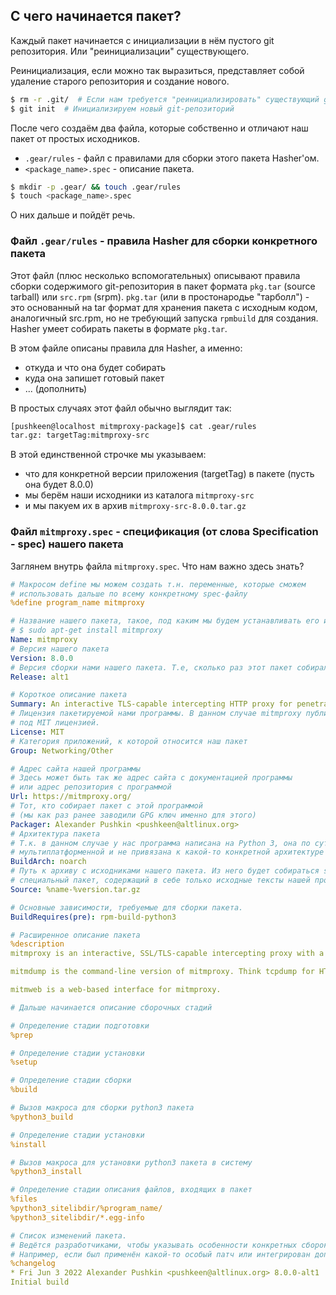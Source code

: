 ## С чего начинается пакет?

Каждый пакет начинается с инициализации в нём пустого git репозитория. Или "реинициализации" существующего.

Реинициализация, если можно так выразиться, представляет собой удаление старого репозитория и создание нового.
```bash
$ rm -r .git/  # Если нам требуется "реинициализировать" существующий git-репозиторий
$ git init  # Инициализируем новый git-репозиторий
```

После чего создаём два файла, которые собственно и отличают наш пакет от простых исходников.
- `.gear/rules` - файл с правилами для сборки этого пакета Hasher'ом.
- `<package_name>.spec` - описание пакета.

```bash
$ mkdir -p .gear/ && touch .gear/rules
$ touch <package_name>.spec
```

О них дальше и пойдёт речь.

### Файл `.gear/rules` - правила Hasher для сборки конкретного пакета

Этот файл (плюс несколько вспомогательных) описывают правила сборки содержимого git-репозитория в пакет формата `pkg.tar` (source tarball) или `src.rpm` (srpm). `pkg.tar` (или в простонародье "тарболл") - это основанный на tar формат для хранения пакета с исходным кодом, аналогичный src.rpm, но не требующий запуска `rpmbuild` для создания. Hasher умеет собирать пакеты в формате `pkg.tar`.

В этом файле описаны правила для Hasher, а именно:
- откуда и что она будет собирать
- куда она запишет готовый пакет
- ... (дополнить)

В простых случаях этот файл обычно выглядит так:

```bash
[pushkeen@localhost mitmproxy-package]$ cat .gear/rules
tar.gz: targetTag:mitmproxy-src
```

В этой единственной строчке мы указываем:
- что для конкретной версии приложения (targetTag) в пакете (пусть она будет 8.0.0)
- мы берём наши исходники из каталога `mitmproxy-src`
- и мы пакуем их в архив `mitmproxy-src-8.0.0.tar.gz`

### Файл `mitmproxy.spec` - спецификация (от слова Specification - spec) нашего пакета

Заглянем внутрь файла `mitmproxy.spec`.
Что нам важно здесь знать?

```yaml
# Макросом define мы можем создать т.н. переменные, которые сможем
# использовать дальше по всему конкретному spec-файлу
%define program_name mitmproxy

# Название нашего пакета, такое, под каким мы будем устанавливать его из репозиториев
# $ sudo apt-get install mitmproxy
Name: mitmproxy
# Версия нашего пакета
Version: 8.0.0
# Версия сборки нами нашего пакета. Т.е, сколько раз этот пакет собирался и изменялся.
Release: alt1

# Короткое описание пакета
Summary: An interactive TLS-capable intercepting HTTP proxy for penetration testers and software developers. 
# Лицензия пакетируемой нами программы. В данном случае mitmproxy публикуется 
# под MIT лицензией.
License: MIT
# Категория приложений, к которой относится наш пакет
Group: Networking/Other

# Адрес сайта нашей программы
# Здесь может быть так же адрес сайта с документацией программы 
# или адрес репозитория с программой
Url: https://mitmproxy.org/
# Тот, кто собирает пакет с этой программой 
# (мы как раз ранее заводили GPG ключ именно для этого)
Packager: Alexander Pushkin <pushkeen@altlinux.org>
# Архитектура пакета
# Т.к. в данном случае у нас программа написана на Python 3, она по сути является 
# мультиплатформенной и не привязана к какой-то конкретной архитектуре
BuildArch: noarch
# Путь к архиву с исходниками нашего пакета. Из него будет собираться srpm - 
# специальный пакет, содержащий в себе только исходные тексты нашей программы.
Source: %name-%version.tar.gz

# Основные зависимости, требуемые для сборки пакета.
BuildRequires(pre): rpm-build-python3

# Расширенное описание пакета
%description
mitmproxy is an interactive, SSL/TLS-capable intercepting proxy with a console interface for HTTP/1, HTTP/2, and WebSockets.

mitmdump is the command-line version of mitmproxy. Think tcpdump for HTTP.

mitmweb is a web-based interface for mitmproxy.

# Дальше начинается описание сборочных стадий

# Определение стадии подготовки
%prep

# Определение стадии установки
%setup

# Определение стадии сборки
%build

# Вызов макроса для сборки python3 пакета
%python3_build

# Определение стадии установки
%install

# Вызов макроса для установки python3 пакета в систему
%python3_install

# Определение стадии описания файлов, входящих в пакет
%files
%python3_sitelibdir/%program_name/
%python3_sitelibdir/*.egg-info

# Список изменений пакета.
# Ведётся разработчиками, чтобы указывать особенности конкретных сборок.
# Например, если был применён какой-то особый патч или интегрирован дополнительный модуль.
%changelog
* Fri Jun 3 2022 Alexander Pushkin <pushkeen@altlinux.org> 8.0.0-alt1
Initial build
```
